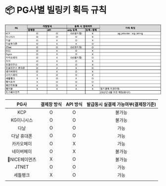 # 📦 PG사별 빌링키 획득 규칙

![](<../.gitbook/assets/image (19) (1) (1).png>)

|    PG사    | 결제창 방식  | API 방식  | 발급동시 실결제 가능여부(결제창기준) |
| :-------: | :-----: | :-----: | :------------------: |
|    KCP    |    O    |    O    |          불가능         |
|   KG이니시스  |    O    |    O    |          불가능         |
|     다날    |    O    |    O    |          가능          |
|   다날 휴대폰  |    O    |    O    |          가능          |
|   카카오페이   |    O    |    X    |          가능          |
|   네이버페이   |    O    |    X    |          불가능         |
| NICE페이먼츠 |    X    |    O    |          불가능         |
|   JTNET   |    O    |    O    |          가능          |
|    세틀뱅크   |    X    |    O    |          가능          |
|           |         |         |                      |
